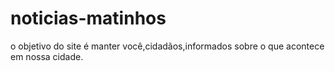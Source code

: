 # noticias-matinhos  
<!DOCTYPE html>
<html lang="pt-br">
  <head>
    <title>em vindo ao portal de noticias de matinhos!</title>
    <meta charset="utf-8">
  </head>
  <body>
    o objetivo do site é manter você,cidadãos,informados sobre o que acontece em nossa cidade.
  </body>
</html>
